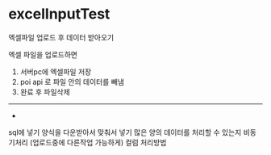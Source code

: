 # excelInputTest
 엑셀파일 업로드 후 데이터 받아오기
 
 엑셀 파일을 업로드하면
 1. 서버pc에 엑셀파일 저장
 2. poi api 로 파일 안의 데이터를 빼냄
 3. 완료 후 파일삭제
 
 ------------------------------
 *
 sql에 넣기
 양식을 다운받아서 맞춰서 넣기
 많은 양의 데이터를 처리할 수 있는지
 비동기처리 (업로드중에 다른작업 가능하게)
 컬럼 처리방법
